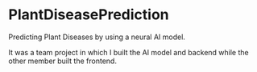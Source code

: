 # PlantDiseasePrediction
 Predicting Plant Diseases by using a neural AI model.
 
 It was a team project in which I built the AI model and backend while the other member built the frontend.
